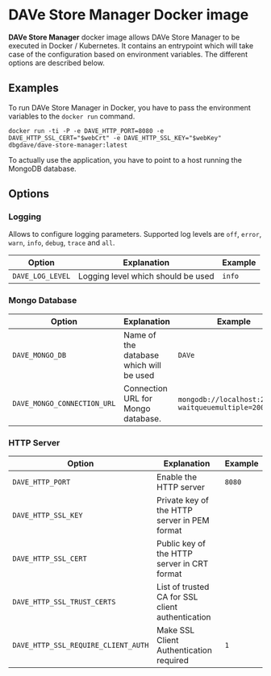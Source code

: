 # DAVe Store Manager Docker image

**DAVe Store Manager** docker image allows DAVe Store Manager to be executed in Docker / Kubernetes. It contains an entrypoint which will take case of the configuration based on environment variables. The different options are described below.

## Examples

To run DAVe Store Manager  in Docker, you have to pass the environment variables to the `docker run` command.

`docker run -ti -P -e DAVE_HTTP_PORT=8080 -e DAVE_HTTP_SSL_CERT="$webCrt" -e DAVE_HTTP_SSL_KEY="$webKey" dbgdave/dave-store-manager:latest`

To actually use the application, you have to point to a host running the MongoDB database.

## Options

### Logging

Allows to configure logging parameters. Supported log levels are `off`, `error`, `warn`, `info`, `debug`, `trace` and `all`.

| Option | Explanation | Example |
|--------|-------------|---------|
| `DAVE_LOG_LEVEL` | Logging level which should be used | `info` |


### Mongo Database

| Option | Explanation | Example |
|--------|-------------|---------|
| `DAVE_MONGO_DB` | Name of the database which will be used | `DAVe` |
| `DAVE_MONGO_CONNECTION_URL` | Connection URL for Mongo database. | `mongodb://localhost:27017/?waitqueuemultiple=20000` |

### HTTP Server

| Option | Explanation | Example |
|--------|-------------|---------|
| `DAVE_HTTP_PORT` | Enable the HTTP server | `8080` |
| `DAVE_HTTP_SSL_KEY` | Private key of the HTTP server in PEM format  |  |
| `DAVE_HTTP_SSL_CERT` | Public key of the HTTP server in CRT format |  |
| `DAVE_HTTP_SSL_TRUST_CERTS` | List of trusted CA for SSL client authentication |  |
| `DAVE_HTTP_SSL_REQUIRE_CLIENT_AUTH` | Make SSL Client Authentication required | `1` |
